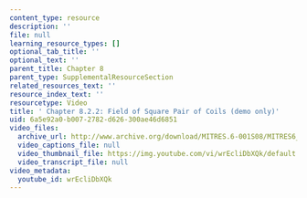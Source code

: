```yaml
---
content_type: resource
description: ''
file: null
learning_resource_types: []
optional_tab_title: ''
optional_text: ''
parent_title: Chapter 8
parent_type: SupplementalResourceSection
related_resources_text: ''
resource_index_text: ''
resourcetype: Video
title: ' Chapter 8.2.2: Field of Square Pair of Coils (demo only)'
uid: 6a5e92a0-b007-2782-d626-300ae46d6851
video_files:
  archive_url: http://www.archive.org/download/MITRES.6-001S08/MITRES6_001S08_8-2-2_demo_220k.mp4
  video_captions_file: null
  video_thumbnail_file: https://img.youtube.com/vi/wrEcliDbXQk/default.jpg
  video_transcript_file: null
video_metadata:
  youtube_id: wrEcliDbXQk
---
```

